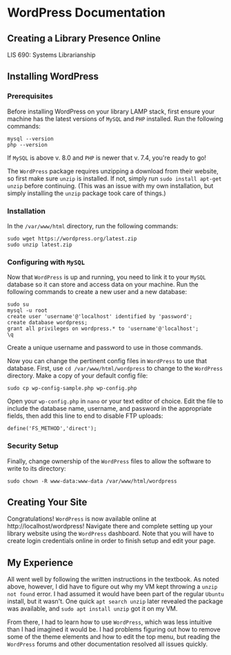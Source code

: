 # WordPress Documentation
## Creating a Library Presence Online
LIS 690: Systems Librarianship

## Installing WordPress
### Prerequisites
Before installing WordPress on your library LAMP stack, first ensure your machine has the latest versions
of `MySQL` and `PHP` installed. Run the following commands:
```
mysql --version
php --version
```
If `MySQL` is above v. 8.0 and `PHP` is newer that v. 7.4, you're ready to go!

The `WordPress` package requires unzipping a download from their website, so first make sure `unzip` is
installed. If not, simply run `sudo install apt-get unzip` before continuing. (This was an issue with my
own installation, but simply installing the `unzip` package took care of things.)

### Installation
In the `/var/www/html` directory, run the following commands:
```
sudo wget https://wordpress.org/latest.zip
sudo unzip latest.zip
```

### Configuring with `MySQL`
Now that `WordPress` is up and running, you need to link it to your `MySQL` database so it can store and
access data on your machine. Run the following commands to create a new user and a new database:
```
sudo su
mysql -u root
create user 'username'@'localhost' identified by 'password';
create database wordpress;
grant all privileges on wordpress.* to 'username'@'localhost';
\q
```
Create a unique username and password to use in those commands.

Now you can change the pertinent config files in `WordPress` to use that database. First, use `cd /var/www/html/wordpress`
to change to the `WordPress` directory. Make a copy of your default config file:
```
sudo cp wp-config-sample.php wp-config.php
```
Open your `wp-config.php` in `nano` or your text editor of choice. Edit the file to include the database
name, username, and password in the appropriate fields, then add this line to end to disable FTP uploads:
```
define('FS_METHOD','direct');
```

### Security Setup
Finally, change ownership of the `WordPress` files to allow the software to write to its directory:
```
sudo chown -R www-data:www-data /var/www/html/wordpress
```

## Creating Your Site
Congratulations! `WordPress` is now available online at http://localhost/wordpress! Navigate there and
complete setting up your library website using the `WordPress` dashboard. Note that you will have to
create login credentials online in order to finish setup and edit your page.

## My Experience
All went well by following the written instructions in the textbook. As noted above, however, I did have
to figure out why my VM kept throwing a `unzip not found` error. I had assumed it would have been part
of the regular `Ubuntu` install, but it wasn't. One quick `apt search unzip` later revealed the 
package was available, and `sudo apt install unzip` got it on my VM. 

From there, I had to learn how to use `WordPress`, which was less intuitive than I had imagined it would
be. I had problems figuring out how to remove some of the theme elements and how to edit the top menu, 
but reading the `WordPress` forums and other documentation resolved all issues quickly.
